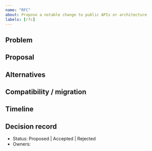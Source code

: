```yaml
---
name: "RFC"
about: Propose a notable change to public APIs or architecture
labels: [rfc]
---
```

## Problem

## Proposal

## Alternatives

## Compatibility / migration

## Timeline

## Decision record
- Status: Proposed | Accepted | Rejected
- Owners:
